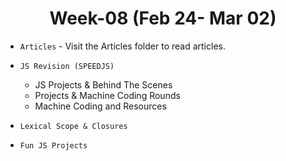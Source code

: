 <h1 align="center">Week-08 (Feb 24- Mar 02)</h1>

- `Articles` - Visit the Articles folder to read articles.

- `JS Revision (SPEEDJS)`
  - JS Projects & Behind The Scenes
  - Projects & Machine Coding Rounds
  - Machine Coding and Resources
- `Lexical Scope & Closures`
- `Fun JS Projects`
